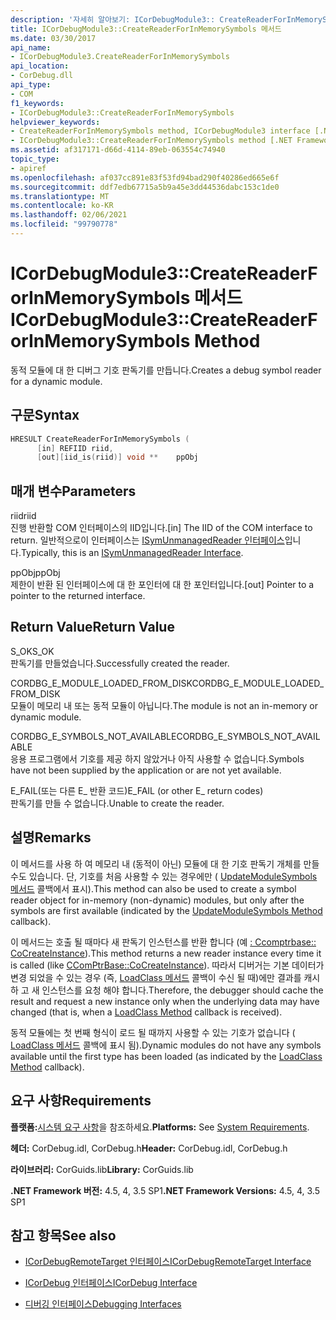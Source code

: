 ```yaml
---
description: '자세히 알아보기: ICorDebugModule3:: CreateReaderForInMemorySymbols 메서드'
title: ICorDebugModule3::CreateReaderForInMemorySymbols 메서드
ms.date: 03/30/2017
api_name:
- ICorDebugModule3.CreateReaderForInMemorySymbols
api_location:
- CorDebug.dll
api_type:
- COM
f1_keywords:
- ICorDebugModule3::CreateReaderForInMemorySymbols
helpviewer_keywords:
- CreateReaderForInMemorySymbols method, ICorDebugModule3 interface [.NET Framework debugging]
- ICorDebugModule3::CreateReaderForInMemorySymbols method [.NET Framework debugging]
ms.assetid: af317171-d66d-4114-89eb-063554c74940
topic_type:
- apiref
ms.openlocfilehash: af037cc891e83f53fd94bad290f40286ed665e6f
ms.sourcegitcommit: ddf7edb67715a5b9a45e3dd44536dabc153c1de0
ms.translationtype: MT
ms.contentlocale: ko-KR
ms.lasthandoff: 02/06/2021
ms.locfileid: "99790778"
---
```

# <a name="icordebugmodule3createreaderforinmemorysymbols-method"></a><span data-ttu-id="84cfc-103">ICorDebugModule3::CreateReaderForInMemorySymbols 메서드</span><span class="sxs-lookup"><span data-stu-id="84cfc-103">ICorDebugModule3::CreateReaderForInMemorySymbols Method</span></span>

<span data-ttu-id="84cfc-104">동적 모듈에 대 한 디버그 기호 판독기를 만듭니다.</span><span class="sxs-lookup"><span data-stu-id="84cfc-104">Creates a debug symbol reader for a dynamic module.</span></span>  
  
## <a name="syntax"></a><span data-ttu-id="84cfc-105">구문</span><span class="sxs-lookup"><span data-stu-id="84cfc-105">Syntax</span></span>  
  
```cpp  
HRESULT CreateReaderForInMemorySymbols (  
      [in] REFIID riid,  
      [out][iid_is(riid)] void **    ppObj  
```  
  
## <a name="parameters"></a><span data-ttu-id="84cfc-106">매개 변수</span><span class="sxs-lookup"><span data-stu-id="84cfc-106">Parameters</span></span>  

 <span data-ttu-id="84cfc-107">riid</span><span class="sxs-lookup"><span data-stu-id="84cfc-107">riid</span></span>  
 <span data-ttu-id="84cfc-108">진행 반환할 COM 인터페이스의 IID입니다.</span><span class="sxs-lookup"><span data-stu-id="84cfc-108">[in] The IID of the COM interface to return.</span></span> <span data-ttu-id="84cfc-109">일반적으로이 인터페이스는 [ISymUnmanagedReader 인터페이스](../diagnostics/isymunmanagedreader-interface.md)입니다.</span><span class="sxs-lookup"><span data-stu-id="84cfc-109">Typically, this is an [ISymUnmanagedReader Interface](../diagnostics/isymunmanagedreader-interface.md).</span></span>  
  
 <span data-ttu-id="84cfc-110">ppObj</span><span class="sxs-lookup"><span data-stu-id="84cfc-110">ppObj</span></span>  
 <span data-ttu-id="84cfc-111">제한이 반환 된 인터페이스에 대 한 포인터에 대 한 포인터입니다.</span><span class="sxs-lookup"><span data-stu-id="84cfc-111">[out] Pointer to a pointer to the returned interface.</span></span>  
  
## <a name="return-value"></a><span data-ttu-id="84cfc-112">Return Value</span><span class="sxs-lookup"><span data-stu-id="84cfc-112">Return Value</span></span>  

 <span data-ttu-id="84cfc-113">S_OK</span><span class="sxs-lookup"><span data-stu-id="84cfc-113">S_OK</span></span>  
 <span data-ttu-id="84cfc-114">판독기를 만들었습니다.</span><span class="sxs-lookup"><span data-stu-id="84cfc-114">Successfully created the reader.</span></span>  
  
 <span data-ttu-id="84cfc-115">CORDBG_E_MODULE_LOADED_FROM_DISK</span><span class="sxs-lookup"><span data-stu-id="84cfc-115">CORDBG_E_MODULE_LOADED_FROM_DISK</span></span>  
 <span data-ttu-id="84cfc-116">모듈이 메모리 내 또는 동적 모듈이 아닙니다.</span><span class="sxs-lookup"><span data-stu-id="84cfc-116">The module is not an in-memory or dynamic module.</span></span>  
  
 <span data-ttu-id="84cfc-117">CORDBG_E_SYMBOLS_NOT_AVAILABLE</span><span class="sxs-lookup"><span data-stu-id="84cfc-117">CORDBG_E_SYMBOLS_NOT_AVAILABLE</span></span>  
 <span data-ttu-id="84cfc-118">응용 프로그램에서 기호를 제공 하지 않았거나 아직 사용할 수 없습니다.</span><span class="sxs-lookup"><span data-stu-id="84cfc-118">Symbols have not been supplied by the application or are not yet available.</span></span>  
  
 <span data-ttu-id="84cfc-119">E_FAIL(또는 다른 E_ 반환 코드)</span><span class="sxs-lookup"><span data-stu-id="84cfc-119">E_FAIL (or other E_ return codes)</span></span>  
 <span data-ttu-id="84cfc-120">판독기를 만들 수 없습니다.</span><span class="sxs-lookup"><span data-stu-id="84cfc-120">Unable to create the reader.</span></span>  
  
## <a name="remarks"></a><span data-ttu-id="84cfc-121">설명</span><span class="sxs-lookup"><span data-stu-id="84cfc-121">Remarks</span></span>  

 <span data-ttu-id="84cfc-122">이 메서드를 사용 하 여 메모리 내 (동적이 아닌) 모듈에 대 한 기호 판독기 개체를 만들 수도 있습니다. 단, 기호를 처음 사용할 수 있는 경우에만 ( [UpdateModuleSymbols 메서드](icordebugmanagedcallback-updatemodulesymbols-method.md) 콜백에서 표시).</span><span class="sxs-lookup"><span data-stu-id="84cfc-122">This method can also be used to create a symbol reader object for in-memory (non-dynamic) modules, but only after the symbols are first available (indicated by the [UpdateModuleSymbols Method](icordebugmanagedcallback-updatemodulesymbols-method.md) callback).</span></span>  
  
 <span data-ttu-id="84cfc-123">이 메서드는 호출 될 때마다 새 판독기 인스턴스를 반환 합니다 (예 [: Ccomptrbase:: CoCreateInstance](/cpp/atl/reference/ccomptrbase-class#cocreateinstance)).</span><span class="sxs-lookup"><span data-stu-id="84cfc-123">This method returns a new reader instance every time it is called (like [CComPtrBase::CoCreateInstance](/cpp/atl/reference/ccomptrbase-class#cocreateinstance)).</span></span> <span data-ttu-id="84cfc-124">따라서 디버거는 기본 데이터가 변경 되었을 수 있는 경우 (즉, [LoadClass 메서드](icordebugmanagedcallback-loadclass-method.md) 콜백이 수신 될 때)에만 결과를 캐시 하 고 새 인스턴스를 요청 해야 합니다.</span><span class="sxs-lookup"><span data-stu-id="84cfc-124">Therefore, the debugger should cache the result and request a new instance only when the underlying data may have changed (that is, when a [LoadClass Method](icordebugmanagedcallback-loadclass-method.md) callback is received).</span></span>  
  
 <span data-ttu-id="84cfc-125">동적 모듈에는 첫 번째 형식이 로드 될 때까지 사용할 수 있는 기호가 없습니다 ( [LoadClass 메서드](icordebugmanagedcallback-loadclass-method.md) 콜백에 표시 됨).</span><span class="sxs-lookup"><span data-stu-id="84cfc-125">Dynamic modules do not have any symbols available until the first type has been loaded (as indicated by the [LoadClass Method](icordebugmanagedcallback-loadclass-method.md) callback).</span></span>  
  
## <a name="requirements"></a><span data-ttu-id="84cfc-126">요구 사항</span><span class="sxs-lookup"><span data-stu-id="84cfc-126">Requirements</span></span>  

 <span data-ttu-id="84cfc-127">**플랫폼:**[시스템 요구 사항](../../get-started/system-requirements.md)을 참조하세요.</span><span class="sxs-lookup"><span data-stu-id="84cfc-127">**Platforms:** See [System Requirements](../../get-started/system-requirements.md).</span></span>  
  
 <span data-ttu-id="84cfc-128">**헤더:** CorDebug.idl, CorDebug.h</span><span class="sxs-lookup"><span data-stu-id="84cfc-128">**Header:** CorDebug.idl, CorDebug.h</span></span>  
  
 <span data-ttu-id="84cfc-129">**라이브러리:** CorGuids.lib</span><span class="sxs-lookup"><span data-stu-id="84cfc-129">**Library:** CorGuids.lib</span></span>  
  
 <span data-ttu-id="84cfc-130">**.NET Framework 버전:** 4.5, 4, 3.5 SP1</span><span class="sxs-lookup"><span data-stu-id="84cfc-130">**.NET Framework Versions:** 4.5, 4, 3.5 SP1</span></span>  
  
## <a name="see-also"></a><span data-ttu-id="84cfc-131">참고 항목</span><span class="sxs-lookup"><span data-stu-id="84cfc-131">See also</span></span>

- [<span data-ttu-id="84cfc-132">ICorDebugRemoteTarget 인터페이스</span><span class="sxs-lookup"><span data-stu-id="84cfc-132">ICorDebugRemoteTarget Interface</span></span>](icordebugremotetarget-interface.md)
- [<span data-ttu-id="84cfc-133">ICorDebug 인터페이스</span><span class="sxs-lookup"><span data-stu-id="84cfc-133">ICorDebug Interface</span></span>](icordebug-interface.md)

- [<span data-ttu-id="84cfc-134">디버깅 인터페이스</span><span class="sxs-lookup"><span data-stu-id="84cfc-134">Debugging Interfaces</span></span>](debugging-interfaces.md)
